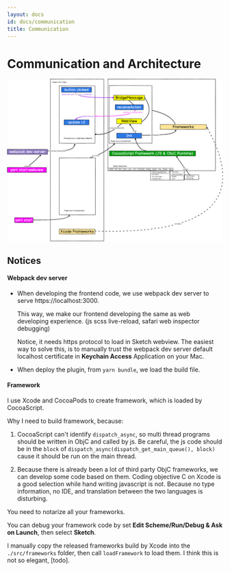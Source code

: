 ```yaml
---
layout: docs
id: docs/communication
title: Communication
---
```


# Communication and Architecture

<img src="communication.png" width="1000" />

## Notices
#### Webpack dev server

* When developing the frontend code, we use webpack dev server to serve https://localhost:3000.

  This way, we make our frontend developing the same as web developing experience. (js scss live-reload, safari web inspector debugging)
  
  Notice, it needs https protocol to load in Sketch webview. 
  The easiest way to solve this, is to manually trust the webpack dev server default localhost certificate in **Keychain Access** Application on your Mac.
  
* When deploy the plugin, from `yarn bundle`, we load the build file.

#### Framework
I use Xcode and CocoaPods to create framework, which is loaded by CocoaScript.

Why I need to build framework, because:

1. CocoaScript can't identify `dispatch_async`, so multi thread programs should be written in ObjC and called by js.
   Be careful, the js code should be in the `block` of `dispatch_async(dispatch_get_main_queue(), block)` cause it should be run on the main thread.
   
2. Because there is already been a lot of third party ObjC frameworks, we can develop some code based on them. 
   Coding objective C on Xcode is a good selection while hand writing javascript is not. 
   Because no type information, no IDE, and translation between the two languages is disturbing.

You need to notarize all your frameworks.

You can debug your framework code by set **Edit Scheme/Run/Debug & Ask on Launch**, then select **Sketch**.

I manually copy the released frameworks build by Xcode into the `./src/frameworks` folder, 
then call `loadFramework` to load them. I think this is not so elegant, [todo].